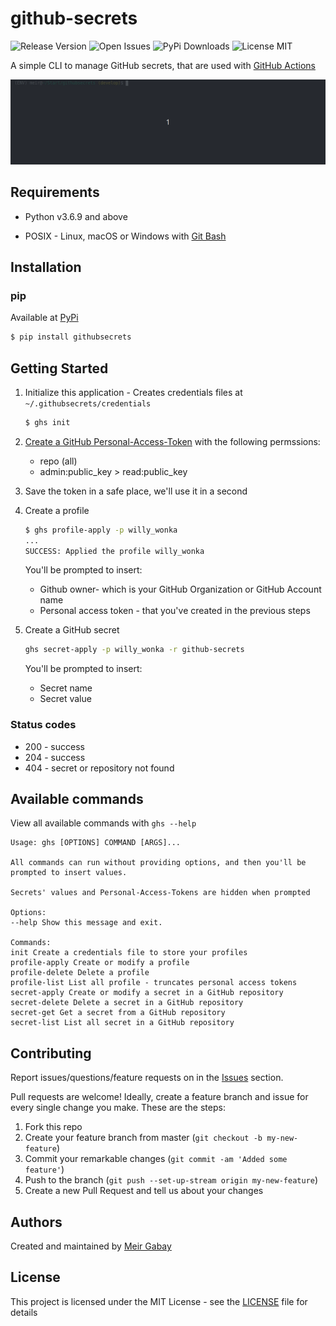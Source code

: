 # github-secrets

![Release Version](https://img.shields.io/github/v/release/unfor19/githubsecrets) ![Open Issues](https://img.shields.io/github/issues-raw/unfor19/githubsecrets) ![PyPi Downloads](https://img.shields.io/pypi/dm/githubsecrets) ![License MIT](https://img.shields.io/github/license/unfor19/githubsecrets)

A simple CLI to manage GitHub secrets, that are used with [GitHub Actions](https://github.com/features/actions)

![Usage-Example](./assets/github-secrets-usage.gif)

## Requirements

- Python v3.6.9 and above

- POSIX - Linux, macOS or Windows with [Git Bash](https://gitforwindows.org/)

## Installation

### pip

Available at [PyPi](https://pypi.org/project/githubsecrets/)

```bash
$ pip install githubsecrets
```

## Getting Started

1. Initialize this application - Creates credentials files at `~/.githubsecrets/credentials`

   ```bash
   $ ghs init
   ```

1. [Create a GitHub Personal-Access-Token](https://github.com/settings/tokens) with the following permssions:

   - repo (all)
   - admin:public_key > read:public_key

1. Save the token in a safe place, we'll use it in a second

1. Create a profile

   ```bash
   $ ghs profile-apply -p willy_wonka
   ...
   SUCCESS: Applied the profile willy_wonka
   ```

   You'll be prompted to insert:

   - Github owner- which is your GitHub Organization or GitHub Account name
   - Personal access token - that you've created in the previous steps

1. Create a GitHub secret

   ```bash
   ghs secret-apply -p willy_wonka -r github-secrets
   ```

   You'll be prompted to insert:

   - Secret name
   - Secret value

### Status codes

- 200 - success
- 204 - success
- 404 - secret or repository not found

## Available commands

View all available commands with `ghs --help`

```
Usage: ghs [OPTIONS] COMMAND [ARGS]...

All commands can run without providing options, and then you'll be
prompted to insert values.

Secrets' values and Personal-Access-Tokens are hidden when prompted

Options:
--help Show this message and exit.

Commands:
init Create a credentials file to store your profiles
profile-apply Create or modify a profile
profile-delete Delete a profile
profile-list List all profile - truncates personal access tokens
secret-apply Create or modify a secret in a GitHub repository
secret-delete Delete a secret in a GitHub repository
secret-get Get a secret from a GitHub repository
secret-list List all secret in a GitHub repository
```

## Contributing

Report issues/questions/feature requests on in the [Issues](https://github.com/unfor19/githubsecrets/issues) section.

Pull requests are welcome! Ideally, create a feature branch and issue for every single change you make. These are the steps:

1. Fork this repo
2. Create your feature branch from master (`git checkout -b my-new-feature`)
3. Commit your remarkable changes (`git commit -am 'Added some feature'`)
4. Push to the branch (`git push --set-up-stream origin my-new-feature`)
5. Create a new Pull Request and tell us about your changes

## Authors

Created and maintained by [Meir Gabay](https://github.com/unfor19)

## License

This project is licensed under the MIT License - see the [LICENSE](https://github.com/unfor19/githubsecrets/blob/master/LICENSE) file for details
